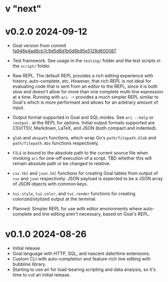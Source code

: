 # v "next"

# v0.2.0 2024-09-12

* Goal version from commit [fa948e4ad6cb7c9d5d8d1b0d6b95e5128d600087](https://codeberg.org/anaseto/goal/commit/fa948e4ad6cb7c9d5d8d1b0d6b95e5128d600087)
* Test framework. See usage in the `testing/` folder and the test scripts in the `script/` folder.
* Raw REPL. The default REPL provides a rich editing experience with history, auto-complete, etc.
  However, that rich REPL is not ideal for evaluating code that is sent from an editor to the REPL,
  since it is both slow and doesn't allow for more than one complete multi-line expression at a time.
  Running with `ari -r` provides a much simpler REPL similar to Goal's which is more performant and
  allows for an arbitrary amount of input.
* Output format supported in Goal and SQL modes. See `ari --help` or `)output.` at the REPL for options.
  Initial output formats supported are CSV/TSV, Markdown, LaTeX, and JSON (both compact and indented).
* `glob` and `abspath` functions, which wrap Go's `path/filepath.Glob` and `path/filepath.Abs`
  functions respectively.
* `FILE` is bound to the absolute path to the current source file when invoking `ari` for one-off execution of a script.
  TBD whether this will remain absolute path or be changed to relative.
* `csv.tbl` and `json.tbl` functions for creating Goal tables from output of `csv` and `json` respectively.
  JSON payload is expected to be a JSON array of JSON objects with common keys.
* `tui.style`, `tui.color`, and `tui.render` functions for creating colorized/stylized output at the terminal.

* Planned: Simpler REPL for use with editor environments where auto-complete and line editing aren't necessary, based on Goal's REPL.

# v0.1.0 2024-08-26

* Initial release
* Goal language with HTTP, SQL, and nascent date/time extensions.
* Custom CLI with auto-completion and feature-rich line editing with bubbline library.
* Starting to use ari for load-bearing scripting and data analysis, so it's time to cut an initial release.
